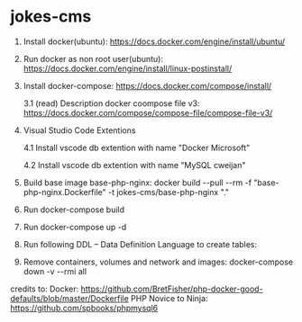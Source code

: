 # jokes-cms

1. Install docker(ubuntu): https://docs.docker.com/engine/install/ubuntu/

2. Run docker as non root user(ubuntu): https://docs.docker.com/engine/install/linux-postinstall/

3. Install docker-compose: https://docs.docker.com/compose/install/

    3.1 (read) Description docker coompose file v3: https://docs.docker.com/compose/compose-file/compose-file-v3/

4. Visual Studio Code Extentions
    
    4.1 Install vscode db extention with name  "Docker Microsoft"

    4.2 Install vscode db extention with name "MySQL cweijan"

6. Build base image base-php-nginx: docker build --pull --rm -f "base-php-nginx.Dockerfile" -t jokes-cms/base-php-nginx "."

7. Run docker-compose build

8. Run docker-compose up -d

9. Run following DDL – Data Definition Language to create tables:
<!---
CREATE TABLE joke (
    id int(11) NOT NULL AUTO_INCREMENT,  
    joketext text,
    jokedate date NOT NULL,   
    authorId int(11) DEFAULT NULL,   
    PRIMARY KEY (`id`) 
) ENGINE=InnoDB AUTO_INCREMENT=23 DEFAULT CHARSET=utf8;

CREATE TABLE `category` (
    id int(11) NOT NULL AUTO_INCREMENT,
    name varchar(255) DEFAULT NULL,
    PRIMARY KEY (`id`) 
) ENGINE=InnoDB AUTO_INCREMENT=3 DEFAULT CHARSET=latin1;

CREATE TABLE joke_category (
    jokeId int(11) NOT NULL,
    categoryId int(11) NOT NULL,
    PRIMARY KEY (`jokeId`,`categoryId`) 
) ENGINE=InnoDB DEFAULT CHARSET=latin1;

CREATE TABLE `author` (
    `id` int(11) NOT NULL AUTO_INCREMENT,
    `name` varchar(255) DEFAULT NULL,
    `email` varchar(255) DEFAULT NULL, 
    `password` varchar(255) DEFAULT NULL,
    `permissions` int(64) NOT NULL DEFAULT 0,
    PRIMARY KEY (`id`) 
) ENGINE=InnoDB AUTO_INCREMENT=5 DEFAULT CHARSET=utf8
-->

9. Remove containers, volumes and network and images: docker-compose down -v --rmi all

credits to: 
Docker: https://github.com/BretFisher/php-docker-good-defaults/blob/master/Dockerfile
PHP Novice to Ninja: https://github.com/spbooks/phpmysql6